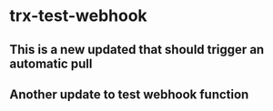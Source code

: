 # trx-test-webhook

## This is a new updated that should trigger an automatic pull

## Another update to test webhook function

